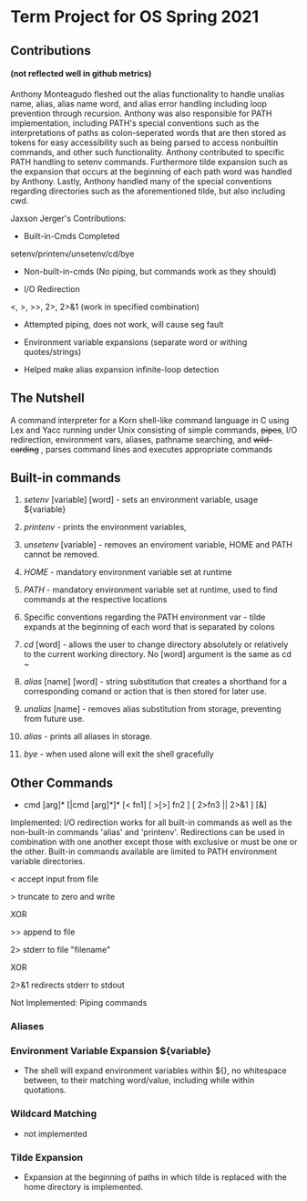 
  

# Term Project for OS Spring 2021

## Contributions
#### (not reflected well in github metrics)
  

Anthony Monteagudo fleshed out the alias functionality to handle unalias name, alias, alias name word, and alias error handling including loop prevention through recursion. Anthony was also responsible for PATH implementation, including PATH's special conventions such as the interpretations of paths as colon-seperated words that are then stored as tokens for easy accessibility such as being parsed to access nonbuiltin commands, and other such functionality. Anthony contributed to specific PATH handling to setenv commands. Furthermore tilde expansion such as the expansion that occurs at the beginning of each path word was handled by Anthony. Lastly, Anthony handled many of the special conventions regarding directories such as the aforementioned tilde, but also including cwd.

  

Jaxson Jerger's Contributions:

- Built-in-Cmds Completed

setenv/printenv/unsetenv/cd/bye

- Non-built-in-cmds (No piping, but commands work as they should)

- I/O Redirection

<, >, >>, 2>, 2>&1 (work in specified combination)

- Attempted piping, does not work, will cause seg fault

- Environment variable expansions (separate word or withing quotes/strings)

- Helped make alias expansion infinite-loop detection

## The Nutshell

A command interpreter for a Korn shell-like command language in C using Lex and Yacc running under Unix consisting of simple commands, ~~pipes~~, I/O redirection, environment vars, aliases, pathname searching, and ~~wild-carding~~ , parses command lines and executes appropriate commands

  

  

## Built-in commands

  

1. *setenv* \[variable] \[word] - sets an environment variable, usage ${variable}

2. *printenv* - prints the environment variables,

3. *unsetenv* \[variable] - removes an enviroment variable, HOME and PATH cannot be removed.

4. *HOME* - mandatory environment variable set at runtime

5. *PATH* - mandatory environment variable set at runtime, used to find commands at the respective locations

6. Specific conventions regarding the PATH environment var - tilde expands at the beginning of each word that is separated by colons

7. *cd* \[word] - allows the user to change directory absolutely or relatively to the current working directory. No [word] argument is the same as cd ~

8. *alias* \[name] \[word] - string substitution that creates a shorthand for a corresponding comand or action that is then stored for later use.

9. *unalias* \[name] - removes alias substitution from storage, preventing from future use.

10. *alias* - prints all aliases in storage.

11. *bye* - when used alone will exit the shell gracefully

  

  

## Other Commands

  

- cmd \[arg]\* \[|cmd \[arg]\*]\* \[< fn1] \[ >[>] fn2 ] \[ 2>fn3 || 2>&1 ] \[&]

Implemented: I/O redirection works for all built-in commands as well as the non-built-in commands 'alias' and 'printenv'. Redirections can be used in combination with one another except those with exclusive or must be one or the other. Built-in commands available are limited to PATH environment variable directories.

  

\< accept input from file

  

\> truncate to zero and write

XOR

\>\> append to file

2\> stderr to file "filename"

XOR

2\>\&1 redirects stderr to stdout

Not Implemented: Piping commands

  

### Aliases

  

### Environment Variable Expansion ${variable}

  

- The shell will expand environment variables within ${}, no whitespace between, to their matching word/value, including while within quotations.

  

### Wildcard Matching

- not implemented

### Tilde Expansion

- Expansion at the beginning of paths in which tilde is replaced with the home directory is implemented.